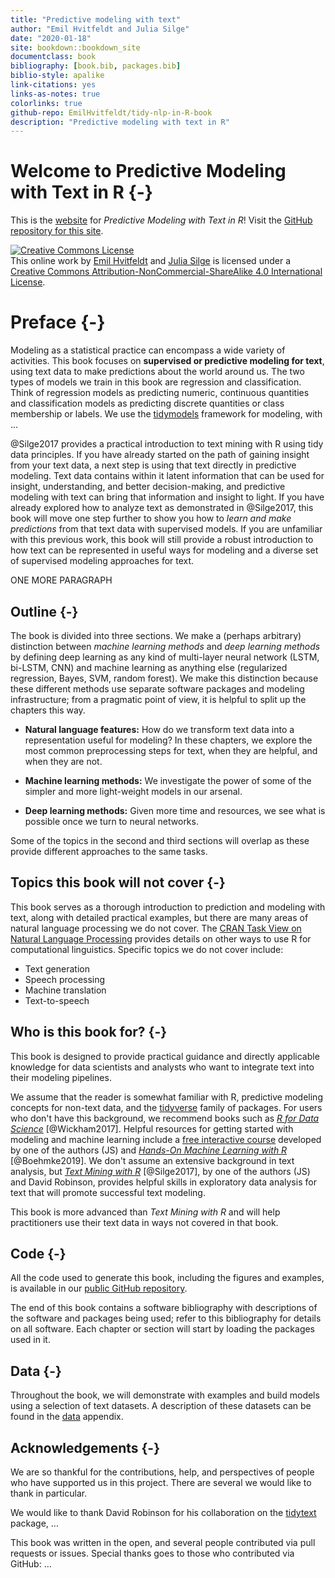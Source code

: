 ```yaml
--- 
title: "Predictive modeling with text"
author: "Emil Hvitfeldt and Julia Silge"
date: "2020-01-18"
site: bookdown::bookdown_site
documentclass: book
bibliography: [book.bib, packages.bib]
biblio-style: apalike
link-citations: yes
links-as-notes: true
colorlinks: true
github-repo: EmilHvitfeldt/tidy-nlp-in-R-book
description: "Predictive modeling with text in R"
---
```




# Welcome to Predictive Modeling with Text in R {-}

This is the [website](https://text-and-modeling-in-r.netlify.com/) for *Predictive Modeling with Text in R*! Visit the [GitHub repository for this site](https://github.com/EmilHvitfeldt/tidy-nlp-in-R-book).

<a rel="license" href="http://creativecommons.org/licenses/by-nc-sa/4.0/"><img alt="Creative Commons License" style="border-width:0" src="https://i.creativecommons.org/l/by-nc-sa/4.0/88x31.png" /></a><br />This online work by [Emil Hvitfeldt](https://www.hvitfeldt.me/) and [Julia Silge](http://juliasilge.com/) is licensed under a <a rel="license" href="http://creativecommons.org/licenses/by-nc-sa/4.0/">Creative Commons Attribution-NonCommercial-ShareAlike 4.0 International License</a>.

# Preface {-}

Modeling as a statistical practice can encompass a wide variety of activities. This book focuses on **supervised or predictive modeling for text**, using text data to make predictions about the world around us. The two types of models we train in this book are regression and classification. Think of regression models as predicting numeric, continuous quantities and classification models as predicting discrete quantities or class membership or labels. We use the [tidymodels](https://github.com/tidymodels) framework for modeling, with ...

@Silge2017 provides a practical introduction to text mining with R using tidy data principles. If you have already started on the path of gaining insight from your text data, a next step is using that text directly in predictive modeling. Text data contains within it latent information that can be used for insight, understanding, and better decision-making, and predictive modeling with text can bring that information and insight to light. If you have already explored how to analyze text as demonstrated in @Silge2017, this book will move one step further to show you how to *learn and make predictions* from that text data with supervised models. If you are unfamiliar with this previous work, this book will still provide a robust introduction to how text can be represented in useful ways for modeling and a diverse set of supervised modeling approaches for text.

ONE MORE PARAGRAPH

## Outline {-}

The book is divided into three sections. We make a (perhaps arbitrary) distinction between *machine learning methods* and *deep learning methods* by defining deep learning as any kind of multi-layer neural network (LSTM, bi-LSTM, CNN) and machine learning as anything else (regularized regression, Bayes, SVM, random forest). We make this distinction because these different methods use separate software packages and modeling infrastructure; from a pragmatic point of view, it is helpful to split up the chapters this way. 

- **Natural language features:** How do we transform text data into a representation useful for modeling? In these chapters, we explore the most common preprocessing steps for text, when they are helpful, and when they are not.

- **Machine learning methods:** We investigate the power of some of the simpler and more light-weight models in our arsenal.

- **Deep learning methods:** Given more time and resources, we see what is possible once we turn to neural networks. 

Some of the topics in the second and third sections will overlap as these provide different approaches to the same tasks.

## Topics this book will not cover {-}

This book serves as a thorough introduction to prediction and modeling with text, along with detailed practical examples, but there are many areas of natural language processing we do not cover. The [CRAN Task View on Natural Language Processing](https://cran.r-project.org/web/views/NaturalLanguageProcessing.html) provides details on other ways to use R for computational linguistics. Specific topics we do not cover include:

- Text generation
- Speech processing
- Machine translation
- Text-to-speech

## Who is this book for? {-}

This book is designed to provide practical guidance and directly applicable knowledge for data scientists and analysts who want to integrate text into their modeling pipelines. 

We assume that the reader is somewhat familiar with R, predictive modeling concepts for non-text data, and the [tidyverse](https://www.tidyverse.org/) family of packages. For users who don't have this background, we recommend books such as [*R for Data Science*](http://r4ds.had.co.nz/) [@Wickham2017]. Helpful resources for getting started with modeling and machine learning include a [free interactive course](https://supervised-ml-course.netlify.com/) developed by one of the authors (JS) and [*Hands-On Machine Learning with R*](https://bradleyboehmke.github.io/HOML/) [@Boehmke2019].  We don't assume an extensive background in text analysis, but [*Text Mining with R*](https://www.tidytextmining.com/) [@Silge2017], by one of the authors (JS) and David Robinson, provides helpful skills in exploratory data analysis for text that will promote successful text modeling.

This book is more advanced than *Text Mining with R* and will help practitioners use their text data in ways not covered in that book.

## Code {-}

All the code used to generate this book, including the figures and examples, is available in our [public GitHub repository](https://github.com/EmilHvitfeldt/tidy-nlp-in-R-book).  

The end of this book contains a software bibliography with descriptions of the software and packages being used; refer to this bibliography for details on all software. Each chapter or section will start by loading the packages used in it.

## Data {-}

Throughout the book, we will demonstrate with examples and build models using a selection of text datasets. A description of these datasets can be found in the [data](#appendixdata) appendix.

## Acknowledgements {-}

We are so thankful for the contributions, help, and perspectives of people who have supported us in this project. There are several we would like to thank in particular.

We would like to thank David Robinson for his collaboration on the [tidytext](https://github.com/juliasilge/tidytext) package, ...

This book was written in the open, and several people contributed via pull requests or issues. Special thanks goes to those who contributed via GitHub: ...

